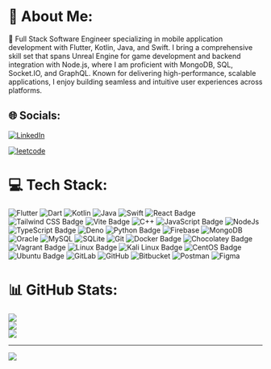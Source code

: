 # 💫 About Me:
🔭 Full Stack Software Engineer specializing in mobile application development with Flutter, Kotlin, Java, and Swift. I bring a comprehensive skill set that spans Unreal Engine for game development and backend integration with Node.js, where I am proficient with MongoDB, SQL, Socket.IO, and GraphQL. Known for delivering high-performance, scalable applications, I enjoy building seamless and intuitive user experiences across platforms.


## 🌐 Socials:
[![LinkedIn](https://img.shields.io/badge/LinkedIn-%230077B5.svg?logo=linkedin&logoColor=white)](https://www.linkedin.com/in/tareq-ghassan/)

[![leetcode](https://img.shields.io/badge/LeetCode-000000?logo=LeetCode&logoColor=white)](https://leetcode.com/u/Tareq-Ghassan/)


# 💻 Tech Stack:
![Flutter](https://img.shields.io/badge/Flutter-%2302569B.svg?style=for-the-badge&logo=Flutter&logoColor=white) ![Dart](https://img.shields.io/badge/dart-%230175C2.svg?style=for-the-badge&logo=dart&logoColor=white) ![Kotlin](https://img.shields.io/badge/kotlin-%237F52FF.svg?style=for-the-badge&logo=kotlin&logoColor=white) ![Java](https://img.shields.io/badge/java-%23ED8B00.svg?style=for-the-badge&logo=openjdk&logoColor=white)  ![Swift](https://img.shields.io/badge/swift-F54A2A?style=for-the-badge&logo=swift&logoColor=white) ![React Badge](https://img.shields.io/badge/React-61DAFB?logo=react&logoColor=000&style=for-the-badge) ![Tailwind CSS Badge](https://img.shields.io/badge/Tailwind%20CSS-06B6D4?logo=tailwindcss&logoColor=fff&style=for-the-badge) ![Vite Badge](https://img.shields.io/badge/Vite-646CFF?logo=vite&logoColor=fff&style=for-the-badge) ![C++](https://img.shields.io/badge/-C++-blue?style=for-the-badge&logo=-cplusplus&logoColor=ffcd34) ![JavaScript Badge](https://img.shields.io/badge/JavaScript-F7DF1E?logo=javascript&logoColor=000&style=for-the-badge) ![NodeJs](https://img.shields.io/badge/node.js-339933?style=for-the-badge&logo=Node.js&logoColor=white) ![TypeScript Badge](https://img.shields.io/badge/TypeScript-3178C6?logo=typescript&logoColor=fff&style=for-the-badge) ![Deno](https://img.shields.io/badge/Deno-70FFAF?style=for-the-badge&logo=Deno&logoColor=000) ![Python Badge](https://img.shields.io/badge/Python-3776AB?logo=python&logoColor=fff&style=for-the-badge) ![Firebase](https://img.shields.io/badge/firebase-a08021?style=for-the-badge&logo=firebase&logoColor=ffcd34) ![MongoDB](https://img.shields.io/badge/MongoDB-%234ea94b.svg?style=for-the-badge&logo=mongodb&logoColor=white) ![Oracle](https://img.shields.io/badge/Oracle-F80000?style=for-the-badge&logo=Oracle&logoColor=white) ![MySQL](https://img.shields.io/badge/mysql-4479A1.svg?style=for-the-badge&logo=mysql&logoColor=white) ![SQLite](https://img.shields.io/badge/sqlite-%2307405e.svg?style=for-the-badge&logo=sqlite&logoColor=white) ![Git](https://img.shields.io/badge/git-%23F05033.svg?style=for-the-badge&logo=git&logoColor=white) ![Docker Badge](https://img.shields.io/badge/Docker-2496ED?logo=docker&logoColor=fff&style=for-the-badge) ![Chocolatey Badge](https://img.shields.io/badge/Chocolatey-80B5E3?logo=chocolatey&logoColor=fff&style=for-the-badge) ![Vagrant Badge](https://img.shields.io/badge/Vagrant-1868F2?logo=vagrant&logoColor=fff&style=for-the-badge) ![Linux Badge](https://img.shields.io/badge/Linux-FCC624?logo=linux&logoColor=000&style=for-the-badge) ![Kali Linux Badge](https://img.shields.io/badge/Kali%20Linux-557C94?logo=kalilinux&logoColor=fff&style=for-the-badge) ![CentOS Badge](https://img.shields.io/badge/CentOS-262577?logo=centos&logoColor=fff&style=for-the-badge) ![Ubuntu Badge](https://img.shields.io/badge/Ubuntu-E95420?logo=ubuntu&logoColor=fff&style=for-the-badge) ![GitLab](https://img.shields.io/badge/gitlab-%23181717.svg?style=for-the-badge&logo=gitlab&logoColor=white) ![GitHub](https://img.shields.io/badge/github-%23121011.svg?style=for-the-badge&logo=github&logoColor=white) ![Bitbucket](https://img.shields.io/badge/bitbucket-%230047B3.svg?style=for-the-badge&logo=bitbucket&logoColor=white) ![Postman](https://img.shields.io/badge/Postman-FF6C37?style=for-the-badge&logo=postman&logoColor=white) ![Figma](https://img.shields.io/badge/figma-%23F24E1E.svg?style=for-the-badge&logo=figma&logoColor=white)
# 📊 GitHub Stats:
![](https://github-readme-stats.vercel.app/api?username=Tareq-Ghassan&theme=dark&hide_border=false&include_all_commits=false&count_private=false)<br/>
![](https://github-readme-streak-stats.herokuapp.com/?user=Tareq-Ghassan&theme=dark&hide_border=false)<br/>
![](https://github-readme-stats.vercel.app/api/top-langs/?username=Tareq-Ghassan&theme=dark&hide_border=false&include_all_commits=false&count_private=false&layout=compact)

---
[![](https://visitcount.itsvg.in/api?id=Tareq-Ghassan&icon=0&color=0)](https://visitcount.itsvg.in)

<!-- Proudly created with GPRM ( https://gprm.itsvg.in ) -->
